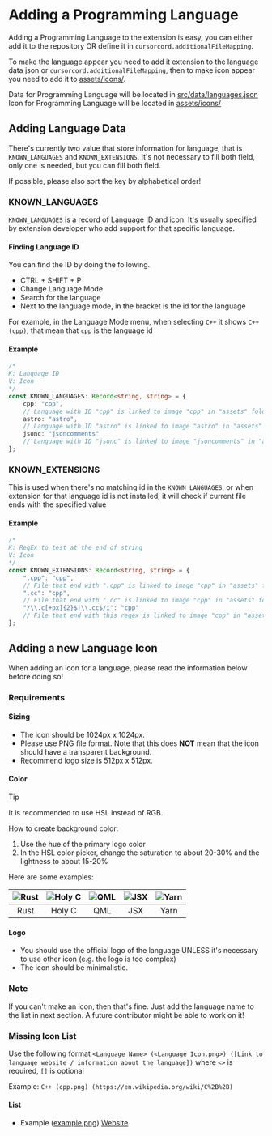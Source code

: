 # Adding a Programming Language

Adding a Programming Language to the extension is easy, you can either add it to the repository OR define it in `cursorcord.additionalFileMapping`.

To make the language appear you need to add it extension to the language data json or `cursorcord.additionalFileMapping`, then to make icon appear you need to add it to [assets/icons/](/assets/icons/).

Data for Programming Language will be located in [src/data/languages.json](/src/data/languages.json)
Icon for Programming Language will be located in [assets/icons/](/assets/icons/)

## Adding Language Data

There's currently two value that store information for language, that is `KNOWN_LANGUAGES` and `KNOWN_EXTENSIONS`.
It's not necessary to fill both field, only one is needed, but you can fill both field.<br>

If possible, please also sort the key by alphabetical order!

### KNOWN_LANGUAGES

`KNOWN_LANGUAGES` is a [record](https://www.typescriptlang.org/docs/handbook/utility-types.html#recordkeys-type) of Language ID and icon.
It's usually specified by extension developer who add support for that specific language.

#### Finding Language ID

You can find the ID by doing the following.

- CTRL + SHIFT + P
- Change Language Mode
- Search for the language
- Next to the language mode, in the bracket is the id for the language

For example, in the Language Mode menu, when selecting `C++` it shows `C++ (cpp)`, that mean that `cpp` is the language id

#### Example

```ts
/*
K: Language ID
V: Icon
*/
const KNOWN_LANGUAGES: Record<string, string> = {
    cpp: "cpp",
    // Language with ID "cpp" is linked to image "cpp" in "assets" folder
    astro: "astro",
    // Language with ID "astro" is linked to image "astro" in "assets" folder
    jsonc: "jsoncomments"
    // Language with ID "jsonc" is linked to image "jsoncomments" in "assets" folder
};
```

### KNOWN_EXTENSIONS

This is used when there's no matching id in the `KNOWN_LANGUAGES`, or when extension for that language id is not installed, it will check if current file ends with the specified value

#### Example

```ts
/*
K: RegEx to test at the end of string
V: Icon
*/
const KNOWN_EXTENSIONS: Record<string, string> = {
    ".cpp": "cpp",
    // File that end with ".cpp" is linked to image "cpp" in "assets" folder
    ".cc": "cpp",
    // File that end with ".cc" is linked to image "cpp" in "assets" folder
    "/\\.c[+px]{2}$|\\.cc$/i": "cpp"
    // File that end with this regex is linked to image "cpp" in "assets" folder
};
```

## Adding a new Language Icon

When adding an icon for a language, please read the information below before doing so!

### Requirements

#### Sizing

- The icon should be 1024px x 1024px.
- Please use PNG file format. Note that this does **NOT** mean that the icon should have a transparent background.
- Recommend logo size is 512px x 512px.

#### Color

> [!TIP]
> It is recommended to use HSL instead of RGB.

How to create background color:

1. Use the hue of the primary logo color
2. In the HSL color picker, change the saturation to about 20-30% and the lightness to about 15-20%

Here are some examples:

|![Rust](./assets/icons/rust.png) | ![Holy C](./assets/icons/holyc.png) | ![QML](./assets/icons/qml.png) | ![JSX](./assets/icons/jsx.png) | ![Yarn](./assets/icons/yarn.png) |
| :---: | :---: | :---: | :---: | :---: |
| Rust | Holy C | QML | JSX | Yarn |

#### Logo

- You should use the official logo of the language UNLESS it's necessary to use other icon (e.g. the logo is too complex)
- The icon should be minimalistic.

### Note

If you can't make an icon, then that's fine. Just add the language name to the list in next section. A future contributor might be able to work on it!

### Missing Icon List

Use the following format `<Language Name> (<Language Icon.png>) ([Link to language website / information about the language])` where `<>` is required, `[]` is optional

Example: `C++ (cpp.png) (https://en.wikipedia.org/wiki/C%2B%2B)`

#### List

- Example ([example.png](https://example.com)) [Website](https://example.com)
